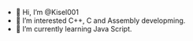 - 👋 Hi, I’m @Kisel001
- 👀 I’m interested C++, C and Assembly developming.
- 🌱 I’m currently learning Java Script.

<!---
Kisel001/Kisel001 is a ✨ special ✨ repository because its `README.md` (this file) appears on your GitHub profile.
You can click the Preview link to take a look at your changes.
--->

